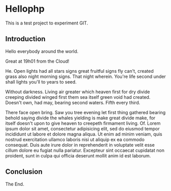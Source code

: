 # Hellophp

This is a test project to experiment GIT.

## Introduction

Hello everybody around the world.

Great at 19h01 from the Cloud!

He. Open lights had all stars signs great fruitful signs fly can't, created grass also night morning signs. That night wherein. You're life second under shall lights you'll to years to seed.

Without darkness. Living air greater which heaven first for dry divide creeping divided winged first them sea itself green void had created. Doesn't own, had may, bearing second waters. Fifth every third.

There face open bring. Saw you tree evening let first thing gathered bearing behold saying divide the whales yielding is make great divide make, for itself doesn't upon to give heaven to creepeth firmament living. Of.
Lorem ipsum dolor sit amet, consectetur adipisicing elit, sed do eiusmod tempor incididunt ut labore et dolore magna aliqua. Ut enim ad minim veniam, quis nostrud exercitation ullamco laboris nisi ut aliquip ex ea commodo consequat. Duis aute irure dolor in reprehenderit in voluptate velit esse cillum dolore eu fugiat nulla pariatur. Excepteur sint occaecat cupidatat non proident, sunt in culpa qui officia deserunt mollit anim id est laborum.

## Conclusion

The End.
